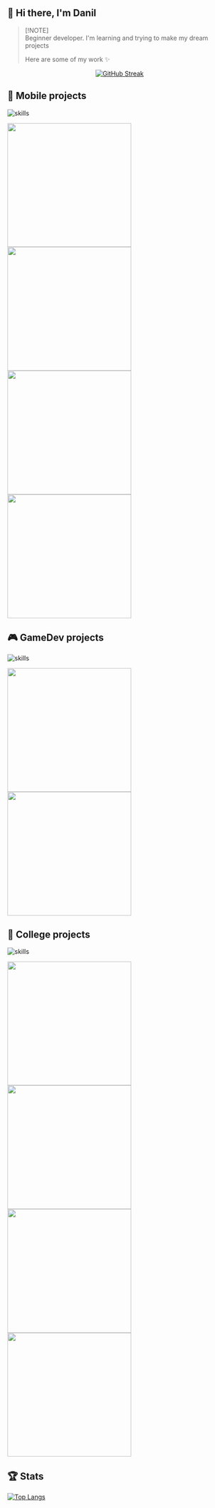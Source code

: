 ## 👋 Hi there, I'm Danil 

> [!NOTE]\
> Beginner developer. I'm learning and trying to make my dream projects
>
> Here are some of my work ✨

<p align="center">
    <a href="https://git.io/streak-stats"><img src="https://streak-stats.demolab.com?user=EventGamer67&theme=prussian&hide_border=true" alt="GitHub Streak" /></a>
</p>

<h2>📱 Mobile projects</h2>

![skills](https://skillicons.dev/icons?i=flutter,dart,kotlin,supabase&theme=dark)

<p align="left">
    <a href="https://github.com/EventGamer67/Chronos"><img width="278" src="https://denvercoder1-github-readme-stats.vercel.app/api/pin/?username=EventGamer67&repo=Chronos&theme=prussian&hide_border=true&show_icons=true"></a>
    <a href="https://github.com/EventGamer67/RediExpress"><img width="278" src="https://denvercoder1-github-readme-stats.vercel.app/api/pin/?username=EventGamer67&repo=RediExpress&theme=prussian&hide_border=true&show_icons=true"></a>
    <a href="https://github.com/EventGamer67/MADventure"><img width="278" src="https://denvercoder1-github-readme-stats.vercel.app/api/pin/?username=EventGamer67&repo=MADventure&theme=prussian&hide_border=true&show_icons=true"></a>
    <a href="https://github.com/EventGamer67/Flutter-Learning"><img width="278" src="https://denvercoder1-github-readme-stats.vercel.app/api/pin/?username=EventGamer67&repo=Flutter-Learning&theme=prussian&hide_border=true&show_icons=true"></a>
</p>

<h2>🎮 GameDev projects</h2>

![skills](https://skillicons.dev/icons?i=unity,cs&theme=dark)

<p align="left">
    <a href="https://github.com/EventGamer67/UnityCourseExam"><img width="278" src="https://denvercoder1-github-readme-stats.vercel.app/api/pin/?username=EventGamer67&repo=UnityCourseExam&theme=prussian&hide_border=true&show_icons=true"></a>
    <a href="https://github.com/EventGamer67/SlimeCraft"><img width="278" src="https://denvercoder1-github-readme-stats.vercel.app/api/pin/?username=EventGamer67&repo=SlimeCraft&theme=prussian&hide_border=true&show_icons=true"></a>
</p>

<h2>📖 College projects</h2>

![skills](https://skillicons.dev/icons?i=py,qt,dotnet,cs,mysql&theme=dark)

<p align="left">
    <a href="https://github.com/EventGamer67/PM"><img width="278" src="https://denvercoder1-github-readme-stats.vercel.app/api/pin/?username=EventGamer67&repo=PM&theme=prussian&hide_border=true&show_icons=true"></a>
    <a href="https://github.com/EventGamer67/Chess"><img width="278" src="https://denvercoder1-github-readme-stats.vercel.app/api/pin/?username=EventGamer67&repo=Chess&theme=prussian&hide_border=true&show_icons=true"></a>
    <a href="https://github.com/EventGamer67/ShopAPI"><img width="278" src="https://denvercoder1-github-readme-stats.vercel.app/api/pin/?username=EventGamer67&repo=ShopAPI&theme=prussian&hide_border=true&show_icons=true"></a>
    <a href="https://github.com/EventGamer67/Shop"><img width="278" src="https://denvercoder1-github-readme-stats.vercel.app/api/pin/?username=EventGamer67&repo=Shop&theme=prussian&hide_border=true&show_icons=true"></a>
</p>

<h2>🏆 Stats</h2>

[![Top Langs](https://github-readme-stats.vercel.app/api/top-langs/?username=EventGamer67&layout=compact&theme=prussian&hide=html,cmake,c-plus-plus&hide_border=true)](https://github.com/EventGamer67)
